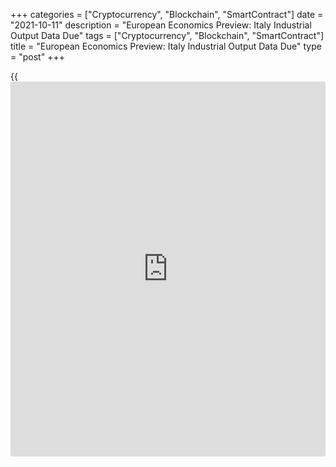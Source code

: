 +++
categories = ["Cryptocurrency", "Blockchain", "SmartContract"]
date = "2021-10-11"
description = "European Economics Preview: Italy Industrial Output Data Due"
tags = ["Cryptocurrency", "Blockchain", "SmartContract"]
title = "European Economics Preview: Italy Industrial Output Data Due"
type = "post"
+++

{{<iframe id="large-banner" src="https://www.bounty.group/#slide=26.0" width="100%" height="600" scrolling="no" style="border: 0px solid rgb(216, 221, 230); border-radius: 3px;">}}

Industrial production data from Italy is due on Monday, headlining a
light day for the European economic [news](https://www.letsplayfx.com/blog/forex-news-website/).

At 2.00 am ET, Statistics Norway releases consumer and producer prices
for September. Inflation is forecast to rise to 4 percent from 3.4
percent in August.

In the meantime, foreign trade and GDP figures are due.

At 3.00 am ET, the Czech Statistical Office is scheduled to issue
consumer prices for September. Economists expect inflation to advance to
4.5 percent from 4.1 percent in August.

In the meantime, unemployment and current account figures are due from
Turkey.

At 4.00 am ET, Italy's Istat is slated to issue industrial production
for August. Output is expected to fall 0.3 percent on month, in contrast
to the 0.8 percent rise in July.

For comments and feedback [contact](https://www.playgroundfx.com/contact/): editorial@rtt[news](https://www.letsplayfx.com/blog/forex-news-website/).com

[Economic News][1]

 **What parts of the world are seeing the best (and worst) economic
performances lately? Click[here][2] to check out our [Econ Scorecard][2]
and find out! See up-to-the-moment [ranking](https://www.playgroundfx.com/blog/crypto-exchange-ranking/)s for the best and worst
performers in [GDP][3], [unemployment rate][4], [inflation][5] and much
more.**

   1. www.rtt[news](https://www.letsplayfx.com/blog/forex-news-website/).com/Content/EconomicNews.aspx
   2. www.rtt[news](https://www.letsplayfx.com/blog/forex-news-website/).com/economic-scorecard/world-rank/industrial-production/highest-performance.aspx
   3. www.rtt[news](https://www.letsplayfx.com/blog/forex-news-website/).com/economic-scorecard/world-rank/GDP/highest-performance.aspx
   4. www.rtt[news](https://www.letsplayfx.com/blog/forex-news-website/).com/economic-scorecard/world-rank/unemployment-rate/lowest-performance.aspx
   5. www.rtt[news](https://www.letsplayfx.com/blog/forex-news-website/).com/economic-scorecard/world-rank/CPI/highest-performance.aspx